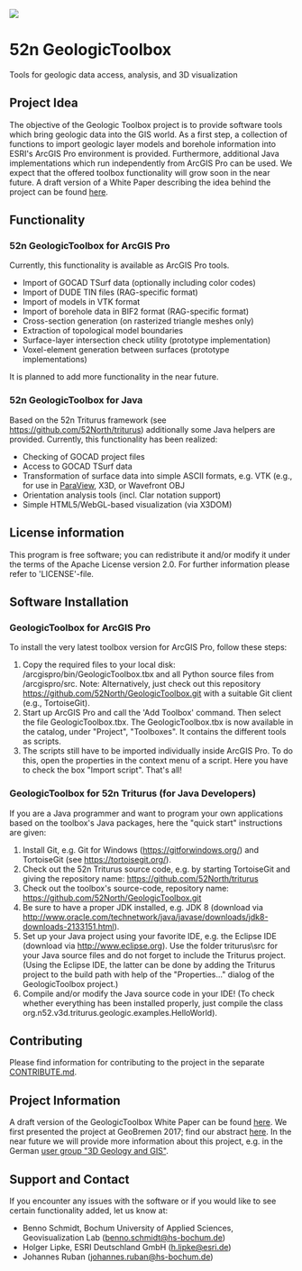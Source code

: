![](https://52north.org/wp-content/uploads/2016/06/logo-main.png) 
# 52n GeologicToolbox
Tools for geologic data access, analysis, and 3D visualization

## Project Idea
The objective of the Geologic Toolbox project is to provide software tools which 
bring geologic data into the GIS world. As a first step, a collection of functions 
to import geologic layer models and borehole information into ESRI's ArcGIS Pro 
environment is provided. Furthermore, additional Java implementations which run 
independently from ArcGIS Pro can be used. We expect that the offered toolbox 
functionality will grow soon in the near future. A draft version of a White Paper 
describing the idea behind the project can be found 
[here](https://www.hs-bochum.de/fileadmin/public/Die-BO_Fachbereiche/fb_g/veroeffentlichungen/Schmidt/52N_GeologicToolbox_White_Paper_draft3.pdf). 

## Functionality
### 52n GeologicToolbox for ArcGIS Pro
Currently, this functionality is available as ArcGIS Pro tools.
- Import of GOCAD TSurf data (optionally including color codes)
- Import of DUDE TIN files (RAG-specific format)
- Import of models in VTK format
- Import of borehole data in BIF2 format (RAG-specific format)
- Cross-section generation (on rasterized triangle meshes only)
- Extraction of topological model boundaries
- Surface-layer intersection check utility (prototype implementation)
- Voxel-element generation between surfaces (prototype implementations)

It is planned to add more functionality in the near future.

### 52n GeologicToolbox for Java 
Based on the 52n Triturus framework (see https://github.com/52North/triturus) 
additionally some Java helpers are provided. Currently, this functionality has 
been realized: 
- Checking of GOCAD project files
- Access to GOCAD TSurf data
- Transformation of surface data into simple ASCII formats, e.g. VTK (e.g., for use in [ParaView](https://www.paraview.org/),
X3D, or Wavefront OBJ
- Orientation analysis tools (incl. Clar notation support)
- Simple HTML5/WebGL-based visualization (via X3DOM) 

## License information
This program is free software; you can redistribute it and/or modify it under the 
terms of the Apache License version 2.0. For further information please refer to 
'LICENSE'-file.

## Software Installation 
### GeologicToolbox for ArcGIS Pro
To install the very latest toolbox version for ArcGIS Pro, follow these steps:
1. Copy the required files to your local disk: /arcgispro/bin/GeologicToolbox.tbx 
and all Python source files from /arcgispro/src. Note: Alternatively, just check 
out this repository https://github.com/52North/GeologicToolbox.git with a suitable 
Git client (e.g., TortoiseGit).
2. Start up ArcGIS Pro and call the 'Add Toolbox' command. Then select the file 
GeologicToolbox.tbx. The GeologicToolbox.tbx is now available in the catalog, 
under "Project", "Toolboxes". It contains the different tools as scripts.
3. The scripts still have to be imported individually inside ArcGIS Pro. To do this, open the properties in the context menu
of a script. Here you have to check the box "Import script".
That's all!

### GeologicToolbox for 52n Triturus (for Java Developers)
If you are a Java programmer and want to program your own applications based on
the toolbox's Java packages, here the "quick start" instructions are given:
1. Install Git, e.g. Git for Windows (https://gitforwindows.org/) and TortoiseGit 
(see https://tortoisegit.org/).
2. Check out the 52n Triturus source code, e.g. by starting TortoiseGit and giving 
the repository name: https://github.com/52North/triturus
3. Check out the toolbox's source-code, repository name: https://github.com/52North/GeologicToolbox.git
4. Be sure to have a proper JDK installed, e.g. JDK 8 (download via 
http://www.oracle.com/technetwork/java/javase/downloads/jdk8-downloads-2133151.html).
5. Set up your Java project using your favorite IDE, e.g. the Eclipse IDE 
(download via http://www.eclipse.org). Use the folder triturus\src for your Java 
source files and do not forget to include the Triturus project. (Using the Eclipse
IDE, the latter can be done by adding the Triturus project to the build path with
help of the "Properties..." dialog of the GeologicToolbox project.)   
6. Compile and/or modify the Java source code in your IDE! (To check whether 
everything has been installed properly, just compile the class 
org.n52.v3d.triturus.geologic.examples.HelloWorld).

## Contributing
Please find information for contributing to the project in the separate 
[CONTRIBUTE.md](CONTRIBUTE.md).

## Project Information
A draft version of the GeologicToolbox White Paper can be found 
[here](https://www.hs-bochum.de/fileadmin/public/Die-BO_Fachbereiche/fb_g/veroeffentlichungen/Schmidt/52N_GeologicToolbox_White_Paper_draft3.pdf). 
We first presented the project at GeoBremen 2017; find our abstract 
[here](https://www.hs-bochum.de/fileadmin/public/Die-BO_Fachbereiche/fb_g/veroeffentlichungen/Schmidt/GeologicToolbox-Abstract-GeoBremen.pdf). In the near future we will provide more information about this project, e.g. in the German [user group "3D Geology and GIS"](https://www.esri.de/gis-community/anwendergruppen). 

## Support and Contact
If you encounter any issues with the software or if you would like to see certain 
functionality added, let us know at:
- Benno Schmidt, Bochum University of Applied Sciences, Geovisualization Lab 
(benno.schmidt@hs-bochum.de)
- Holger Lipke, ESRI Deutschland GmbH (h.lipke@esri.de)
- Johannes Ruban (johannes.ruban@hs-bochum.de)
